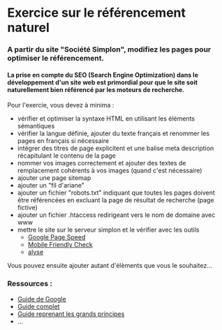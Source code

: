 # Exercice sur le référencement naturel

### A partir du site "Société Simplon", modifiez les pages pour optimiser le référencement.

#### La prise en compte du SEO (Search Engine Optimization) dans le développement d'un site web est primordial pour que le site soit naturellement bien référencé par les moteurs de recherche.

Pour l'exercie, vous devez à minima :
* vérifier et optimiser la syntaxe HTML en utilisant les éléments sémantiques
* vérifier la langue définie, ajouter du texte français et renommer les pages en français si nécessaire
* intégrer des titres de page explicitent et une balise meta description récapitulant le contenu de la page
* nommer vos images correctement et ajouter des textes de remplacement cohérents à vos images (quand c'est nécessaire)
* ajouter une page sitemap
* ajouter un "fil d'ariane"
* ajouter un fichier "robots.txt" indiquant que toutes les pages doivent être référencées en excluant la page de résultat de recherche (page fictive)
* ajouter un fichier .htaccess redirigeant vers le nom de domaine avec www
* mettre le site sur le serveur simplon et le vérifier avec les outils
  * [Google Page Speed](https://developers.google.com/speed/pagespeed/insights/)
  * [Mobile Friendly Check](https://search.google.com/test/mobile-friendly)
  * [alyse](https://alyze.info/)
  
 Vous pouvez ensuite ajouter autant d'élèments que vous le souhaitez...

### Ressources :
* [Guide de Google](https://support.google.com/webmasters/answer/7451184?hl=fr)
* [Guide complet](https://www.optimisation-conversion.com/webmarketing/guide-optimisation-referencement-naturel-evaluation-seo/)
* [Guide reprenant les grands principes](https://www.commentcamarche.com/contents/1267-referencement-naturel-seo-guide-pratique-complet)
* ...


